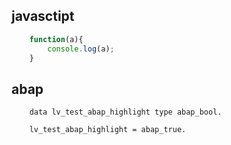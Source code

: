 ## javasctipt

```javascript
    function(a){
        console.log(a);
    }
```
## abap

```abap
    data lv_test_abap_highlight type abap_bool.

    lv_test_abap_highlight = abap_true.
```